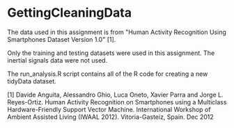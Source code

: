 GettingCleaningData
===================
The data used in this assignment is from "Human Activity Recognition Using Smartphones Dataset Version 1.0" [1].

Only the training and testing datasets were used in this assignment.  The inertial signals data were not used.

The run_analysis.R script contains all of the R code for creating a new tidyData dataset.


[1] Davide Anguita, Alessandro Ghio, Luca Oneto, Xavier Parra and Jorge L. Reyes-Ortiz. Human Activity Recognition on Smartphones using a Multiclass Hardware-Friendly Support Vector Machine. International Workshop of Ambient Assisted Living (IWAAL 2012). Vitoria-Gasteiz, Spain. Dec 2012